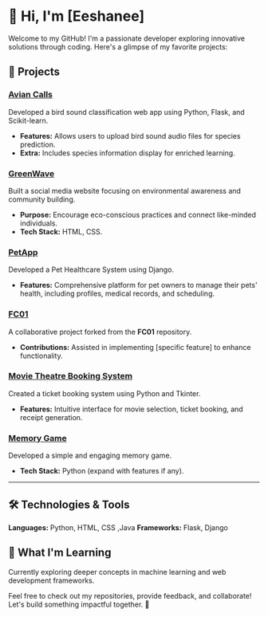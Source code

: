 # 👋 Hi, I'm [Eeshanee]
Welcome to my GitHub! I'm a passionate developer exploring innovative solutions through coding. Here's a glimpse of my favorite projects:

## 🚀 Projects
### [Avian Calls](#)
Developed a bird sound classification web app using Python, Flask, and Scikit-learn.  
- **Features:** Allows users to upload bird sound audio files for species prediction.  
- **Extra:** Includes species information display for enriched learning.

### [GreenWave](#)
Built a social media website focusing on environmental awareness and community building.  
- **Purpose:** Encourage eco-conscious practices and connect like-minded individuals.  
- **Tech Stack:** HTML, CSS.

### [PetApp](#)
Developed a Pet Healthcare System using Django.  
- **Features:** Comprehensive platform for pet owners to manage their pets' health, including profiles, medical records, and scheduling.  

### [FC01](#)
A collaborative project forked from the **FC01** repository.  
- **Contributions:** Assisted in implementing [specific feature] to enhance functionality.

### [Movie Theatre Booking System](#)
Created a ticket booking system using Python and Tkinter.  
- **Features:** Intuitive interface for movie selection, ticket booking, and receipt generation.

### [Memory Game](#)
Developed a simple and engaging memory game.  
- **Tech Stack:** Python (expand with features if any).

---

## 🛠️ Technologies & Tools
**Languages:** Python, HTML, CSS ,Java 
**Frameworks:** Flask, Django  

## 🌱 What I'm Learning
Currently exploring deeper concepts in machine learning and web development frameworks.

Feel free to check out my repositories, provide feedback, and collaborate! Let's build something impactful together. 🚀

